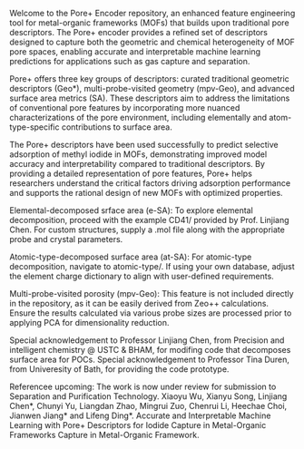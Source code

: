 Welcome to the Pore+ Encoder repository, an enhanced feature engineering tool for metal-organic frameworks (MOFs) that builds upon traditional pore descriptors. The Pore+ encoder provides a refined set of descriptors designed to capture both the geometric and chemical heterogeneity of MOF pore spaces, enabling accurate and interpretable machine learning predictions for applications such as gas capture and separation.

Pore+ offers three key groups of descriptors: curated traditional geometric descriptors (Geo*), multi-probe-visited geometry (mpv-Geo), and advanced surface area metrics (SA). These descriptors aim to address the limitations of conventional pore features by incorporating more nuanced characterizations of the pore environment, including elementally and atom-type-specific contributions to surface area.

The Pore+ descriptors have been used successfully to predict selective adsorption of methyl iodide in MOFs, demonstrating improved model accuracy and interpretability compared to traditional descriptors. By providing a detailed representation of pore features, Pore+ helps researchers understand the critical factors driving adsorption performance and supports the rational design of new MOFs with optimized properties.

Elemental-decomposed srface area (e-SA):
To explore elemental decomposition, proceed with the example CD41/ provided by Prof. Linjiang Chen. For custom structures, supply a .mol file along with the appropriate probe and crystal parameters.

Atomic-type-decomposed surface area (at-SA):
For atomic-type decomposition, navigate to atomic-type/. If using your own database, adjust the element charge dictionary to align with user-defined requirements.

Multi-probe-visited porosity (mpv-Geo):
This feature is not included directly in the repository, as it can be easily derived from Zeo++ calculations. Ensure the results calculated via various probe sizes are processed prior to applying PCA for dimensionality reduction.

Special acknowledgement to Professor Linjiang Chen, from Precision and intelligent chemistry @ USTC & BHAM, for modifing code that decomposes surface area for POCs.
Special acknowledgement to Professor Tina Duren, from Univeresity of Bath, for providing the code prototype.

Referencee upcoming: The work is now under review for submission to Separation and Purification Technology. Xiaoyu Wu, Xianyu Song, Linjiang Chen*, Chunyi Yu, Liangdan Zhao, Mingrui Zuo, Chenrui Li, Heechae Choi, Jianwen Jiang* and Lifeng Ding*. Accurate and Interpretable Machine Learning with Pore+ Descriptors for Iodide Capture in Metal-Organic Frameworks Capture in Metal-Organic Framework.

